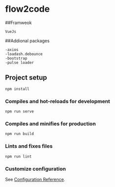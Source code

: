 # flow2code
##Framweok
```
VueJs
```

##Addional packages
```
-axios
-loadash.debounce
-bootstrap
-pulse loader
```
## Project setup
```
npm install
```

### Compiles and hot-reloads for development
```
npm run serve
```

### Compiles and minifies for production
```
npm run build
```

### Lints and fixes files
```
npm run lint
```

### Customize configuration
See [Configuration Reference](https://cli.vuejs.org/config/).


